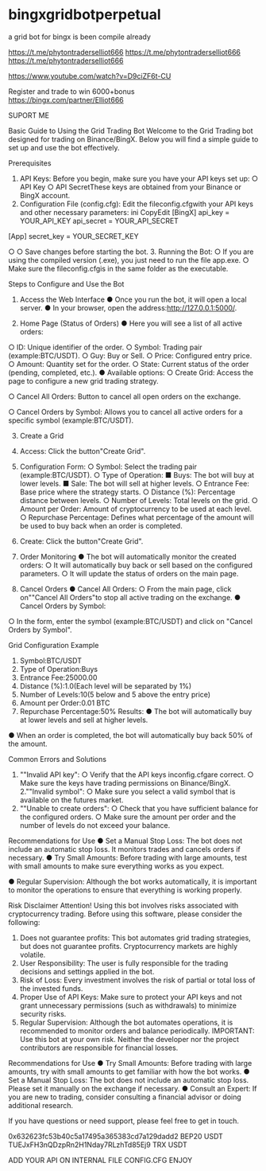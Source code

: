 # bingxgridbotperpetual
a grid bot for bingx is been compile already 

https://t.me/phytontraderselliot666
https://t.me/phytontraderselliot666
https://t.me/phytontraderselliot666


https://www.youtube.com/watch?v=D9ciZF6t-CU

Register and trade to win 6000+bonus  
https://bingx.com/partner/Elliot666

SUPORT ME 


Basic Guide to Using the Grid Trading Bot
Welcome to the Grid Trading bot designed for trading on Binance/BingX. Below you will find a simple guide to set up and use the bot effectively.



Prerequisites
1.	API Keys: Before you begin, make sure you have your API keys set up:
○	API Key
○	API SecretThese keys are obtained from your Binance or BingX account.
2.	Configuration File (config.cfg):
Edit the fileconfig.cfgwith your API keys and other necessary parameters: ini CopyEdit
[BingX]
api_key = YOUR_API_KEY api_secret = YOUR_API_SECRET

[App]
secret_key = YOUR_SECRET_KEY

○
○	Save changes before starting the bot.
3.	Running the Bot:
○	If you are using the compiled version (.exe), you just need to run the file app.exe.
○	Make sure the fileconfig.cfgis in the same folder as the executable.




Steps to Configure and Use the Bot
1.	Access the Web Interface
●	Once you run the bot, it will open a local server.
●	In your browser, open the address:http://127.0.0.1:5000/.



2.	Home Page (Status of Orders)
●	Here you will see a list of all active orders:
 
○	ID: Unique identifier of the order.
○	Symbol: Trading pair (example:BTC/USDT).
○	Guy: Buy or Sell.
○	Price: Configured entry price.
○	Amount: Quantity set for the order.
○	State: Current status of the order (pending, completed, etc.).
●	Available options:
○	Create Grid: Access the page to configure a new grid trading strategy.

○	Cancel All Orders: Button to cancel all open orders on the exchange.

○	Cancel Orders by Symbol: Allows you to cancel all active orders for a specific symbol (example:BTC/USDT).



3.	Create a Grid
1.	Access: Click the button"Create Grid".
2.	Configuration Form:
○	Symbol: Select the trading pair (example:BTC/USDT).
○	Type of Operation:
■	Buys: The bot will buy at lower levels.
■	Sale: The bot will sell at higher levels.
○	Entrance Fee: Base price where the strategy starts.
○	Distance (%): Percentage distance between levels.
○	Number of Levels: Total levels on the grid.
○	Amount per Order: Amount of cryptocurrency to be used at each level.
○	Repurchase Percentage: Defines what percentage of the amount will be
used to buy back when an order is completed.
3.	Create: Click the button"Create Grid".



4.	Order Monitoring
●	The bot will automatically monitor the created orders:
○	It will automatically buy back or sell based on the configured parameters.
○	It will update the status of orders on the main page.



5.	Cancel Orders
●	Cancel All Orders:
○	From the main page, click on""Cancel All Orders"to stop all active trading
on the exchange.
●	Cancel Orders by Symbol:
 
○	In the form, enter the symbol (example:BTC/USDT) and click on "Cancel Orders by Symbol".



Grid Configuration Example
1.	Symbol:BTC/USDT
2.	Type of Operation:Buys
3.	Entrance Fee:25000.00
4.	Distance (%):1.0(Each level will be separated by 1%)
5.	Number of Levels:10(5 below and 5 above the entry price)
6.	Amount per Order:0.01 BTC
7.	Repurchase Percentage:50% Results:
●	The bot will automatically buy at lower levels and sell at higher levels.

●	When an order is completed, the bot will automatically buy back 50% of the amount.



Common Errors and Solutions
1.	""Invalid API key":
○	Verify that the API keys inconfig.cfgare correct.
○	Make sure the keys have trading permissions on Binance/BingX. 2.""Invalid symbol":
○	Make sure you select a valid symbol that is available on the futures market.
3.	""Unable to create orders":
○	Check that you have sufficient balance for the configured orders.
○	Make sure the amount per order and the number of levels do not exceed your balance.



Recommendations for Use
●	Set a Manual Stop Loss: The bot does not include an automatic stop loss. It monitors trades and cancels orders if necessary.
●	Try Small Amounts: Before trading with large amounts, test with small amounts to make sure everything works as you expect.
 
●	Regular Supervision: Although the bot works automatically, it is important to monitor the operations to ensure that everything is working properly.





Risk Disclaimer
Attention!
Using this bot involves risks associated with cryptocurrency trading. Before using this software, please consider the following:
1.	Does not guarantee profits: This bot automates grid trading strategies, but does not guarantee profits. Cryptocurrency markets are highly volatile.
2.	User Responsibility: The user is fully responsible for the trading decisions and settings applied in the bot.
3.	Risk of Loss: Every investment involves the risk of partial or total loss of the invested funds.
4.	Proper Use of API Keys: Make sure to protect your API keys and not grant unnecessary permissions (such as withdrawals) to minimize security risks.
5.	Regular Supervision: Although the bot automates operations, it is recommended to monitor orders and balance periodically.
IMPORTANT: Use this bot at your own risk. Neither the developer nor the project contributors are responsible for financial losses.



Recommendations for Use
●	Try Small Amounts: Before trading with large amounts, try with small amounts to get familiar with how the bot works.
●	Set a Manual Stop Loss: The bot does not include an automatic stop loss. Please set it manually on the exchange if necessary.
●	Consult an Expert: If you are new to trading, consider consulting a financial advisor or doing additional research.



If you have questions or need support, please feel free to get in touch.


0x632623fc53b40c5a17495a365383cd7a129dadd2  BEP20 USDT
TUEJxFH3nQDzpRn2H1Nday7RLzhTd85Ej9   TRX USDT


ADD YOUR API ON INTERNAL FILE CONFIG.CFG ENJOY 
